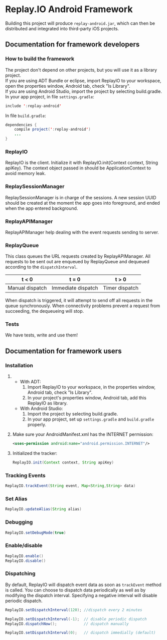 # Replay.IO Android Framework

Building this project will produce `replay-android.jar`, which can then be distributed and integrated into third-party iOS projects.

## Documentation for framework developers

### How to build the framework

The project don't depend on other projects, but you will use it as a library project. <br>
If you are using ADT Bundle or eclipse, import ReplayIO to your workspace, open the properties window, Android tab, check "Is Library".<br>
If you are using Android Studio, import the project by selecting build.gradle.
In your app project, in file `settings.gradle`:

```java
include ':replay-android'
```

In file `build.gradle`:
```java
dependencies {
    compile project(':replay-android')
    ...
}
```

### ReplayIO

ReplayIO is the client. Initialize it with ReplayIO.init(Context context, String apiKey). The context object passed in should be ApplicationContext to avoid memory leak.

### ReplaySessionManager

ReplaySessionManager is in charge of the sessions. A new session UUID should be created at the moment the app goes into foreground, and ended when the app entered background.

### ReplayAPIManager

ReplayAPIManager help dealing with the event requests sending to server.

### ReplayQueue

This class queues the URL requests created by ReplayAPIManager. All requests to be sent out are enqueued by ReplayQueue and dequeued according to the `dispatchInterval`.

| t < 0           | t = 0              | t > 0          |
|-----------------|--------------------|----------------|
| Manual dispatch | Immediate dispatch | Timer dispatch |

When dispatch is triggered, it will attempt to send off all requests in the queue synchronously. When connectivity problems prevent a request from succeeding, the dequeueing will stop.

### Tests

We have tests, write and use them!

## Documentation for framework users

### Installation

1. * With ADT:<br>
        1. Import ReplayIO to your workspace, in the properties window, Android tab, check "Is Library".
        2. In your project's properties window, Android tab, add this ReplayIO as library.
   * With Android Studio:<br>
        1. Import the project by selecting build.gradle.
        2. In your app project, set up `settings.gradle` and `build.gradle` properly.
           
2. Make sure your AndroidManifest.xml has the INTERNET permission:
    ```xml
    <uses-permission android:name="android.permission.INTERNET"/>
    ```

3. Initialized the tracker:
    ```java
    ReplayIO.init(Context context, String apiKey)
    ```

### Tracking Events
```java
ReplayIO.trackEvent(String event, Map<String,String> data)
```

### Set Alias
```java
ReplayIO.updateAlias(String alias)
```

### Debugging
```java
ReplayIO.setDebugMode(true)
```

### Enable/disable
```java
ReplayIO.enable()
ReplayIO.disable()
```

### Dispatching
By default, ReplayIO will dispatch event data as soon as `trackEvent` method is called. You can choose to dispatch data periodically as well as by modifying the dispatch interval. Specifying a negative interval will disable periodic dispatch.
```java
ReplayIO.setDispatchInterval(120); //dispatch every 2 minutes
```

```java
ReplayIO.setDispatchInterval(-1);  // disable periodic dispatch
ReplayIO.dispatchNow();            // dispatch manually
```

```java
ReplayIO.setDispatchInterval(0);   // dispatch immedially (default)
```

